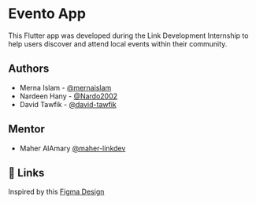 # Evento App

This Flutter app was developed during the Link Development Internship to help users discover and attend local events within their community.


## Authors

- Merna Islam - [@mernaislam](https://github.com/mernaislam)
- Nardeen Hany - [@Nardo2002](https://github.com/Nardo2002)
- David Tawfik - [@david-tawfik](https://github.com/david-tawfik)

## Mentor

- Maher AlAmary [@maher-linkdev](https://github.com/maher-linkdev)



## 🔗 Links
Inspired by this [Figma Design](https://www.figma.com/design/Rgke80Mbulc3uQuTJl6MLv/Eveno---Event-Booking-App-UI-Kit-(Preview)?node-id=1630-19544&t=PtWqBfLGz3IVbQkB-0)

